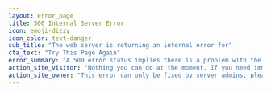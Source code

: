 ```yaml
---
layout: error_page
title: 500 Internal Server Error
icon: emoji-dizzy
icon_color: text-danger
sub_title: "The web server is returning an internal error for"
cta_text: "Try This Page Again"
error_summary: "A 500 error status implies there is a problem with the web server's software causing it to malfunction."
action_site_visitor: "Nothing you can do at the moment. If you need immediate assistance, please send us an email instead. We apologize for any inconvenience."
action_site_owner: "This error can only be fixed by server admins, please contact your website provider."
---
```

